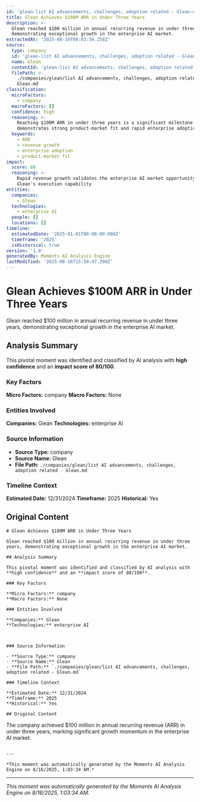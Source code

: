 ```yaml
---
id: 'glean-list AI advancements, challenges, adoption related - Glean-moment-6'
title: Glean Achieves $100M ARR in Under Three Years
description: >-
  Glean reached $100 million in annual recurring revenue in under three years,
  demonstrating exceptional growth in the enterprise AI market.
extractedAt: '2025-08-16T08:03:34.258Z'
source:
  type: company
  id: 'glean-list AI advancements, challenges, adoption related - Glean'
  name: Glean
  contentId: 'glean-list AI advancements, challenges, adoption related - Glean'
  filePath: >-
    ./companies/glean/list AI advancements, challenges, adoption related -
    Glean.md
classification:
  microFactors:
    - company
  macroFactors: []
  confidence: high
  reasoning: >-
    Reaching $100M ARR in under three years is a significant milestone that
    demonstrates strong product-market fit and rapid enterprise adoption
  keywords:
    - ARR
    - revenue growth
    - enterprise adoption
    - product-market fit
impact:
  score: 80
  reasoning: >-
    Rapid revenue growth validates the enterprise AI market opportunity and
    Glean's execution capability
entities:
  companies:
    - Glean
  technologies:
    - enterprise AI
  people: []
  locations: []
timeline:
  estimatedDate: '2025-01-01T00:00:00.000Z'
  timeframe: '2025'
  isHistorical: true
version: '1.0'
generatedBy: Moments AI Analysis Engine
lastModified: '2025-08-16T15:50:47.290Z'
---
```

# Glean Achieves $100M ARR in Under Three Years

Glean reached $100 million in annual recurring revenue in under three years, demonstrating exceptional growth in the enterprise AI market.

## Analysis Summary

This pivotal moment was identified and classified by AI analysis with **high confidence** and an **impact score of 80/100**.

### Key Factors

**Micro Factors:** company
**Macro Factors:** None

### Entities Involved

**Companies:** Glean
**Technologies:** enterprise AI



### Source Information

- **Source Type:** company
- **Source Name:** Glean
- **File Path:** `./companies/glean/list AI advancements, challenges, adoption related - Glean.md`

### Timeline Context

**Estimated Date:** 12/31/2024
**Timeframe:** 2025
**Historical:** Yes

## Original Content

```
# Glean Achieves $100M ARR in Under Three Years

Glean reached $100 million in annual recurring revenue in under three years, demonstrating exceptional growth in the enterprise AI market.

## Analysis Summary

This pivotal moment was identified and classified by AI analysis with **high confidence** and an **impact score of 80/100**.

### Key Factors

**Micro Factors:** company
**Macro Factors:** None

### Entities Involved

**Companies:** Glean
**Technologies:** enterprise AI



### Source Information

- **Source Type:** company
- **Source Name:** Glean
- **File Path:** `./companies/glean/list AI advancements, challenges, adoption related - Glean.md`

### Timeline Context

**Estimated Date:** 12/31/2024
**Timeframe:** 2025
**Historical:** Yes

## Original Content

```
The company achieved $100 million in annual recurring revenue (ARR) in under three years, marking significant growth momentum in the enterprise AI market.
```

---

*This moment was automatically generated by the Moments AI Analysis Engine on 8/16/2025, 1:03:34 AM.*

```

---

*This moment was automatically generated by the Moments AI Analysis Engine on 8/16/2025, 1:03:34 AM.*
